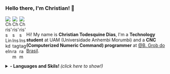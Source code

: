 ### Hello there, I'm Christian! 👋

<a href="https://www.linkedin.com/in/christian-todesquine-dias-805a28177/">
  <img align="left" alt="Chris's LinkdeIn" width="22px" src="https://cdn.jsdelivr.net/npm/simple-icons@v3/icons/linkedin.svg" />
</a>

<a href="https://www.instagram.com/todesquine_chris/?hl=pt-br">
  <img align="left" alt="Chris's Instagram" width="22px" src="https://cdn.jsdelivr.net/npm/simple-icons@v3/icons/instagram.svg" />
</a>

<a href="https://www.facebook.com/christian.todesquinedias">
  <img align="left" alt="Chris's Instagram" width="22px" src="https://cdn.jsdelivr.net/npm/simple-icons@v3/icons/facebook.svg" />
</a>

</br>
</br>

Hi! My name is **Christian Todesquine Dias**, I'm a **Technology student** at UAM (Universidade Anhembi Morumbi) and a **CNC (Computerized Numeric Command) programmer** at [@B. Grob do Brasil](https://www.linkedin.com/company/bgrobdobrasil/).

</br>

<details>
  <summary> <b> - Languages and Skils! </b> <i> (click here to show!) </i> </summary>
  </br>
  
  <p>
  <code><img height="20" src="https://raw.githubusercontent.com/github/explore/80688e429a7d4ef2fca1e82350fe8e3517d3494d/topics/python/python.png"></code>
  <code><img height="20" src="https://raw.githubusercontent.com/github/explore/80688e429a7d4ef2fca1e82350fe8e3517d3494d/topics/django/django.png"></code>
  <code><img height="20" src="https://raw.githubusercontent.com/github/explore/80688e429a7d4ef2fca1e82350fe8e3517d3494d/topics/javascript/javascript.png"></code>
  <code><img height="20" src="https://raw.githubusercontent.com/github/explore/80688e429a7d4ef2fca1e82350fe8e3517d3494d/topics/nodejs/nodejs.png"></code>
  <code><img height="20" src="https://raw.githubusercontent.com/github/explore/80688e429a7d4ef2fca1e82350fe8e3517d3494d/topics/git/git.png"></code>
  </p>
</details>

<!--
**td-chris/td-chris** is a ✨ _special_ ✨ repository because its `README.md` (this file) appears on your GitHub profile.

Here are some ideas to get you started:

- 🔭 I’m currently working on ...
- 🌱 I’m currently learning ...
- 👯 I’m looking to collaborate on ...
- 🤔 I’m looking for help with ...
- 💬 Ask me about ...
- 📫 How to reach me: ...
- 😄 Pronouns: ...
- ⚡ Fun fact: ...
-->
